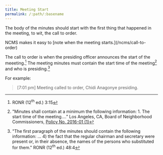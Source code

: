 ```yaml
---
title: Meeting Start
permalink: /:path/:basename
---
```


The body
of the minutes
should start
with the first thing
that happened
in the meeting,
to wit,
the call to order.

<aside class="callout" role="complementary" markdown="1">
NCMS makes
it easy
to [note
when the meeting starts.](/ncms/call-to-order)
</aside>

The call to order is when
the presiding officer announces
the start
of the meeeting.[^ronr315]
The meeting minutes
must contain
the start time
of the meeting[^boncstarttime]
and who is presiding.[^ronr4844]

For example:

> [7:01 pm] Meeting called to order, Chidi Anagonye presiding.

[^ronr315]:
    RONR (12<sup>th</sup>&nbsp;ed.) 3:15

[^boncstarttime]:
     "Minutes shall contain
     at a minimum
     the following information: 1.
     The start time
     of the meeting....”
     Los Angeles, CA, Board of Neighborhood Commissioners,
     [Policy No. 2016-01
     (1)](https://empowerla.org/wp-content/uploads/2019/03/Amended-Minutes-Policy-Resolution1-03.18.19.pdf)

[^ronr4844]:
    "The first paragraph
    of the minutes
    should contain
    the following information: ...
    4) the fact that
    the regular chairman and secretary were present
    or, in their absence,
    the names
    of the persons
    who substituted
    for them."
    RONR (12<sup>th</sup>&nbsp;ed.) 48:4

